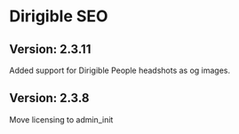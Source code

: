 # Dirigible SEO

## Version: 2.3.11

Added support for Dirigible People headshots as og images.

## Version: 2.3.8

Move licensing to admin_init
